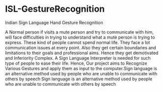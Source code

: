 # ISL-GestureRecognition
Indian Sign Language Hand Gesture Recognition

A Normal person if visits a mute person and try to communicate with him, will face difficulties in trying to
understand what a mute person is trying to express. These kind of people cannot spend normal life. They face a lot 
communication issues at every point. Also they get certain boundaries and limitations to their goals and professional aims. Hence they get demotivated and Inferiority Complex. 
A Sign Language Interpreter is
needed for such type of people to ease their life.
Hence,
Our project aims to Recognize Various Gestures and apply them as input to the computer.Sign language is an alternative method used by people who are unable to communicate with others by speech
Sign language is an alternative method used by people who are unable to communicate with others by speech

